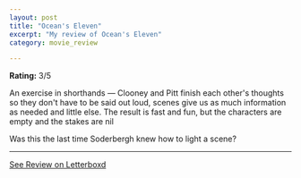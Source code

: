 ```yaml
---
layout: post
title: "Ocean's Eleven"
excerpt: "My review of Ocean's Eleven"
category: movie_review

---
```


**Rating:** 3/5

An exercise in shorthands — Clooney and Pitt finish each other's thoughts so they don't have to be said out loud, scenes give us as much information as needed and little else. The result is fast and fun, but the characters are empty and the stakes are nil

Was this the last time Soderbergh knew how to light a scene?

<hr>

[See Review on Letterboxd](https://boxd.it/7a5Okr)
